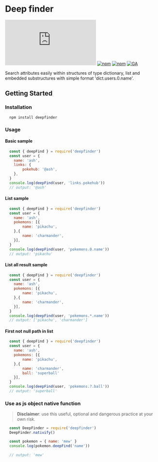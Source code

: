 # Deep finder

[![GitHub](https://img.shields.io/github/license/parada3desu/deepfinder.js)](https://github.com/parada3desu/deepfinder.js/blob/main/LICENSE)
[![npm](https://img.shields.io/npm/v/deepfinder)](https://www.npmjs.com/package/deepfinder)
[![npm](https://img.shields.io/npm/dt/deepfinder)](https://www.npmjs.com/package/deepfinder)
[![GA](https://github.com/parada3desu/deepfinder.js/workflows/tests/badge.svg)](https://github.com/parada3desu/deepfinder.js/actions/workflows/test-and-build.yml)


Search attributes easily within structures of type dictionary, list and embedded substructures with simple format 'dict.users.0.name'.

## Getting Started

### Installation

```Shell
  npm install deepfinder
```

### Usage

#### Basic sample

```javascript
  const { deepFind } = require('deepfinder')
  const user = {
    name: 'ash',
    links: {
        pokehub: '@ash',
    },
  }
  console.log(deepFind(user, 'links.pokehub'))
  // output: '@ash'
```

#### List sample

```javascript
  const { deepFind } = require('deepfinder')
  const user = {
    name: 'ash',
    pokemons: [{
        name: 'pikachu',
    },{
        name: 'charmander',
    }],
  }
  console.log(deepFind(user, 'pokemons.0.name'))
  // output: 'pikachu'
```

#### List all result sample

```javascript
  const { deepFind } = require('deepfinder')
  const user = {
    name: 'ash',
    pokemons: [{
        name: 'pikachu',
    },{
        name: 'charmander',
    }],
  }
  console.log(deepFind(user, 'pokemons.*.name'))
  // output: ['pikachu', 'charmander']
```

#### First not null path in list

```javascript
  const { deepFind } = require('deepfinder')
  const user = {
    name: 'ash',
    pokemons: [{
        name: 'pikachu',
    },{
        name: 'charmander',
        ball: 'superball'
    }],
  }
  console.log(deepFind(user, 'pokemons.?.ball'))
  // output: 'superball'
```

### Use as js object native function

> **Disclaimer**: use this useful, optional and dangerous practice at your own risk.

```javascript
  const DeepFinder = require('deepfinder')
  DeepFinder.nativify()

  const pokemon = { name: 'mew' }
  console.log(pokemon.deepFind('name'))
 
  // output: 'mew'
```